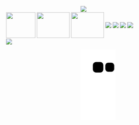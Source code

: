 <div align="center"></div>
  
<img src = "chainsaw.gif" width = "300px" align = "right">

<div style="display: inline_block"><br>
  
  <img align="center" height="70" width="80" img src="https://cdn.jsdelivr.net/gh/devicons/devicon/icons/java/java-original.svg" />
  <img align="center" height="70" width="90" img src="https://cdn.jsdelivr.net/gh/devicons/devicon/icons/python/python-original.svg" />
  <img align="center" height="70" width="90" img src="https://cdn.jsdelivr.net/gh/devicons/devicon/icons/html5/html5-original.svg" />
  <img align="center" height="70" wdth="90" img src="https://cdn.jsdelivr.net/gh/devicons/devicon/icons/css3/css3-original.svg" />
  <img align="center" height="70" wdth="90" img src="https://cdn.jsdelivr.net/gh/devicons/devicon/icons/arduino/arduino-original.svg" />
  <img align="center" height="70" wdth="90" img src="https://cdn.jsdelivr.net/gh/devicons/devicon/icons/vscode/vscode-original.svg" />
  <img align="center" height="70" wth="90" img src="https://cdn.jsdelivr.net/gh/devicons/devicon/icons/github/github-original.svg" />
  
 </div>

<div>
  <a href="https://github.com/kaliIinux
  <img height="180em"   align="center" src="https://github-readme-stats.vercel.app/api?   username=kaliIinuxshow_icons=true&theme=react&include_all_commits=true&count_private=true"/>
  <img height="180em"  align="center" src="https://github-readme-stats.vercel.app/api/top-langs/?username=kaliIinux&layout=compact&langs_count=7&theme=react" />
  
  ![Snake animation](https://github.com/rafaballerini/rafaballerini/blob/output/github-contribution-grid-snake.svg)
